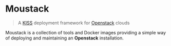 # Moustack
> A [KISS](https://en.wikipedia.org/wiki/KISS_principle) deployment framework for [Openstack](http://www.openstack.org) clouds

Moustack is a collection of tools and Docker images providing a simple way of deploying and maintaining an **Openstack** installation.
